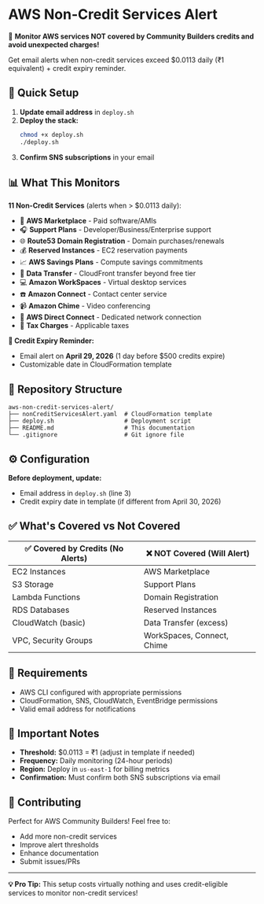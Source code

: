 # AWS Non-Credit Services Alert

🚨 **Monitor AWS services NOT covered by Community Builders credits and avoid unexpected charges!**

Get email alerts when non-credit services exceed $0.0113 daily (₹1 equivalent) + credit expiry reminder.

## 🚀 Quick Setup

1. **Update email address** in `deploy.sh`
2. **Deploy the stack:**
   ```bash
   chmod +x deploy.sh
   ./deploy.sh
   ```
3. **Confirm SNS subscriptions** in your email

## 📊 What This Monitors

**11 Non-Credit Services** (alerts when > $0.0113 daily):

- 🛒 **AWS Marketplace** - Paid software/AMIs
- 🎧 **Support Plans** - Developer/Business/Enterprise support
- 🌐 **Route53 Domain Registration** - Domain purchases/renewals
- 💰 **Reserved Instances** - EC2 reservation payments
- 📈 **AWS Savings Plans** - Compute savings commitments
- 📡 **Data Transfer** - CloudFront transfer beyond free tier
- 💻 **Amazon WorkSpaces** - Virtual desktop services
- ☎️ **Amazon Connect** - Contact center service
- 📹 **Amazon Chime** - Video conferencing
- 🔗 **AWS Direct Connect** - Dedicated network connection
- 💸 **Tax Charges** - Applicable taxes

**📅 Credit Expiry Reminder:**
- Email alert on **April 29, 2026** (1 day before $500 credits expire)
- Customizable date in CloudFormation template

## 📁 Repository Structure

```
aws-non-credit-services-alert/
├── nonCreditServicesAlert.yaml  # CloudFormation template
├── deploy.sh                    # Deployment script
├── README.md                    # This documentation
└── .gitignore                   # Git ignore file
```

## ⚙️ Configuration

**Before deployment, update:**
- Email address in `deploy.sh` (line 3)
- Credit expiry date in template (if different from April 30, 2026)

## ✅ What's Covered vs Not Covered

| ✅ **Covered by Credits (No Alerts)** | ❌ **NOT Covered (Will Alert)** |
|---------------------------------------|----------------------------------|
| EC2 Instances                         | AWS Marketplace                  |
| S3 Storage                            | Support Plans                    |
| Lambda Functions                      | Domain Registration              |
| RDS Databases                         | Reserved Instances               |
| CloudWatch (basic)                    | Data Transfer (excess)           |
| VPC, Security Groups                  | WorkSpaces, Connect, Chime       |

## 🔧 Requirements

- AWS CLI configured with appropriate permissions
- CloudFormation, SNS, CloudWatch, EventBridge permissions
- Valid email address for notifications

## 📝 Important Notes

- **Threshold:** $0.0113 = ₹1 (adjust in template if needed)
- **Frequency:** Daily monitoring (24-hour periods)
- **Region:** Deploy in `us-east-1` for billing metrics
- **Confirmation:** Must confirm both SNS subscriptions via email

## 🤝 Contributing

Perfect for AWS Community Builders! Feel free to:
- Add more non-credit services
- Improve alert thresholds
- Enhance documentation
- Submit issues/PRs

---

**💡 Pro Tip:** This setup costs virtually nothing and uses credit-eligible services to monitor non-credit services!